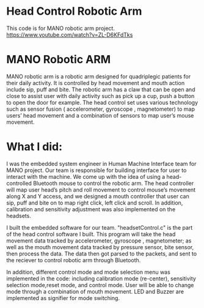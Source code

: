 # Head Control Robotic Arm
This code is for MANO robotic arm project. https://www.youtube.com/watch?v=ZL-D6KFdTks

# MANO Robotic ARM
MANO robotic arm is a robotic arm designed for quadriplegic patients for their daily activity. It is controlled by head movement and mouth action include sip, puff and bite. The robotic arm has a claw that can be open and close to assist user with daily activity such as pick up a cup, push a button to open the door for example. The head control set uses various technology such as sensor fusion ( accelerometer, gyroscope , magnetometer) to map users’ head movement and a combination of sensors to map user’s mouse movement.  

# What I did:

I was the embedded system engineer in Human Machine Interface team for MANO project. Our team is responsible for building interface for user to interact with the machine. We come up with the idea of using a head-controlled Bluetooth mouse to control the robotic arm. The head controller will map user head’s pitch and roll movement to control mouse’s movement along X and Y access, and we designed a mouth controller that user can sip, puff and bite on to map right click, left click and scroll. In addition, calibration and sensitivity adjustment was also implemented on the headsets. 

I built the embedded software for our team. "headsetControl.c" is the part of the head control software I built. This program will take the head movement data tracked by accelerometer, gyroscope , magnetometer; as well as the mouth movement data tracked by pressure sensor, bite sensor, then process the data. The data then got parsed to the packets, and sent to the reciever to control robotic arm through Bluetooth.  

In addition, different control mode and mode selection menu was implemented in the code: including calibration mode (re-center), sensitivity selection mode,reset mode, and control mode. User will be able to change mode through a combination of mouth movement. LED and Buzzer are implemented as signifier for mode switching. 
